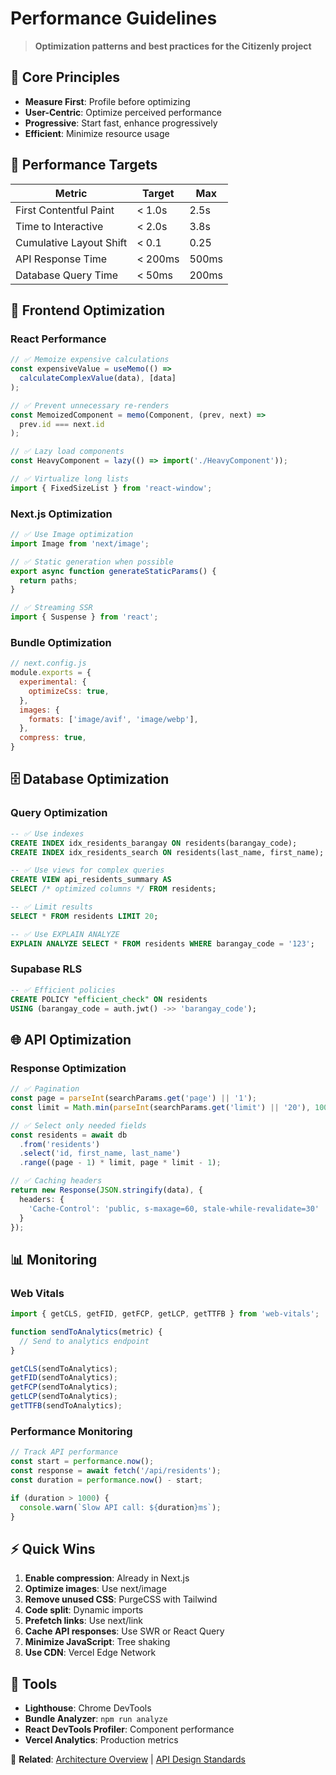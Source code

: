 # Performance Guidelines

> **Optimization patterns and best practices for the Citizenly project**

## 📖 Core Principles

- **Measure First**: Profile before optimizing
- **User-Centric**: Optimize perceived performance
- **Progressive**: Start fast, enhance progressively
- **Efficient**: Minimize resource usage

## 🎯 Performance Targets

| Metric | Target | Max |
|--------|--------|-----|
| First Contentful Paint | < 1.0s | 2.5s |
| Time to Interactive | < 2.0s | 3.8s |
| Cumulative Layout Shift | < 0.1 | 0.25 |
| API Response Time | < 200ms | 500ms |
| Database Query Time | < 50ms | 200ms |

## 🚀 Frontend Optimization

### **React Performance**
```typescript
// ✅ Memoize expensive calculations
const expensiveValue = useMemo(() => 
  calculateComplexValue(data), [data]
);

// ✅ Prevent unnecessary re-renders
const MemoizedComponent = memo(Component, (prev, next) => 
  prev.id === next.id
);

// ✅ Lazy load components
const HeavyComponent = lazy(() => import('./HeavyComponent'));

// ✅ Virtualize long lists
import { FixedSizeList } from 'react-window';
```

### **Next.js Optimization**
```typescript
// ✅ Use Image optimization
import Image from 'next/image';

// ✅ Static generation when possible
export async function generateStaticParams() {
  return paths;
}

// ✅ Streaming SSR
import { Suspense } from 'react';
```

### **Bundle Optimization**
```javascript
// next.config.js
module.exports = {
  experimental: {
    optimizeCss: true,
  },
  images: {
    formats: ['image/avif', 'image/webp'],
  },
  compress: true,
}
```

## 🗄️ Database Optimization

### **Query Optimization**
```sql
-- ✅ Use indexes
CREATE INDEX idx_residents_barangay ON residents(barangay_code);
CREATE INDEX idx_residents_search ON residents(last_name, first_name);

-- ✅ Use views for complex queries
CREATE VIEW api_residents_summary AS
SELECT /* optimized columns */ FROM residents;

-- ✅ Limit results
SELECT * FROM residents LIMIT 20;

-- ✅ Use EXPLAIN ANALYZE
EXPLAIN ANALYZE SELECT * FROM residents WHERE barangay_code = '123';
```

### **Supabase RLS**
```sql
-- ✅ Efficient policies
CREATE POLICY "efficient_check" ON residents
USING (barangay_code = auth.jwt() ->> 'barangay_code');
```

## 🌐 API Optimization

### **Response Optimization**
```typescript
// ✅ Pagination
const page = parseInt(searchParams.get('page') || '1');
const limit = Math.min(parseInt(searchParams.get('limit') || '20'), 100);

// ✅ Select only needed fields
const residents = await db
  .from('residents')
  .select('id, first_name, last_name')
  .range((page - 1) * limit, page * limit - 1);

// ✅ Caching headers
return new Response(JSON.stringify(data), {
  headers: {
    'Cache-Control': 'public, s-maxage=60, stale-while-revalidate=30'
  }
});
```

## 📊 Monitoring

### **Web Vitals**
```typescript
import { getCLS, getFID, getFCP, getLCP, getTTFB } from 'web-vitals';

function sendToAnalytics(metric) {
  // Send to analytics endpoint
}

getCLS(sendToAnalytics);
getFID(sendToAnalytics);
getFCP(sendToAnalytics);
getLCP(sendToAnalytics);
getTTFB(sendToAnalytics);
```

### **Performance Monitoring**
```typescript
// Track API performance
const start = performance.now();
const response = await fetch('/api/residents');
const duration = performance.now() - start;

if (duration > 1000) {
  console.warn(`Slow API call: ${duration}ms`);
}
```

## ⚡ Quick Wins

1. **Enable compression**: Already in Next.js
2. **Optimize images**: Use next/image
3. **Remove unused CSS**: PurgeCSS with Tailwind
4. **Code split**: Dynamic imports
5. **Prefetch links**: Use next/link
6. **Cache API responses**: Use SWR or React Query
7. **Minimize JavaScript**: Tree shaking
8. **Use CDN**: Vercel Edge Network

## 🔧 Tools

- **Lighthouse**: Chrome DevTools
- **Bundle Analyzer**: `npm run analyze`
- **React DevTools Profiler**: Component performance
- **Vercel Analytics**: Production metrics

🔗 **Related**: [Architecture Overview](./ARCHITECTURE_OVERVIEW.md) | [API Design Standards](./API_DESIGN_STANDARDS.md)